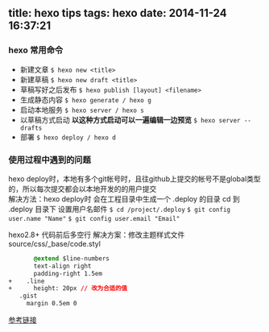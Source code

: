 title: hexo tips
tags: hexo
date: 2014-11-24 16:37:21
---

### hexo 常用命令
* 新建文章 `$ hexo new <title>`
* 新建草稿 `$ hexo new draft <title>`
* 草稿写好之后发布 `$ hexo publish [layout] <filename>`
* 生成静态内容 `$ hexo generate / hexo g`
* 启动本地服务 `$ hexo server / hexo s`
* 以草稿方式启动 **以这种方式启动可以一遍编辑一边预览** `$ hexo server --drafts`
* 部署 `$ hexo deploy / hexo d`

### 使用过程中遇到的问题
hexo deploy时，本地有多个git帐号时，且往github上提交的帐号不是global类型的，所以每次提交都会以本地开发的的用户提交  
解决方法：hexo deploy时 会在工程目录中生成一个 .deploy 的目录 cd 到 .deploy 目录下 设置用户名邮件
`$ cd /project/.deploy`
`$ git config user.name "Name"`
`$ git config user.email "Email"`

hexo2.8+ 代码前后多空行
解决方案：修改主题样式文件source/css/_base/code.styl
``` css
       @extend $line-numbers
       text-align right
       padding-right 1.5em
+    .line
+      height: 20px // 改为合适的值
   .gist
     margin 0.5em 0
```
[参考链接](https://github.com/wuchong/jacman/issues/16)